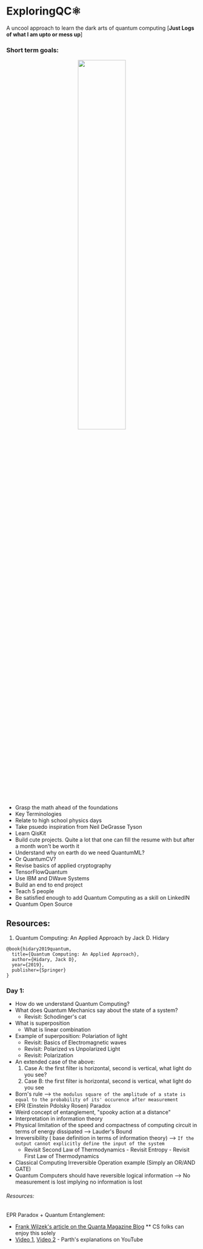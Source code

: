 # ExploringQC⚛

A uncool approach to learn the dark arts of quantum computing [__Just Logs of what I am upto or mess up__]

### Short term goals:
<p align = "center"><img src = "https://media.giphy.com/media/daasWol3l8f155ITtr/giphy.gif" height = 50% width = 50%></p>

- Grasp the math ahead of the foundations
- Key Terminologies
- Relate to high school physics days
- Take psuedo inspiration from Neil DeGrasse Tyson
- Learn QisKit
- Build cute projects. Quite a lot that one can fill the resume with but after a month won't be worth it
- Understand why on earth do we need QuantumML? 
- Or QuantumCV?
- Revise basics of applied cryptography
- TensorFlowQuantum
- Use IBM and DWave Systems
- Build an end to end project
- Teach 5 people 
- Be satisfied enough to add Quantum Computing as a skill on LinkedIN
- Quantum Open Source

## Resources:

1. Quantum Computing: An Applied Approach by Jack D. Hidary 

```
@book{hidary2019quantum,
  title={Quantum Computing: An Applied Approach},
  author={Hidary, Jack D},
  year={2019},
  publisher={Springer}
}
```

### Day 1:

- How do we understand Quantum Computing?
- What does Quantum Mechanics say about the state of a system?
     - Revisit: Schodinger's cat
- What is superposition 
   - What is linear combination
- Example of superposition: Polariation of light
   - Revisit: Basics of Electromagnetic waves
   - Revisit: Polarized vs Unpolarized Light
   - Revisit: Polarization
- An extended case of the above:
     1. Case A: the first filter is horizontal, second is vertical, what light do you see?
     2. Case B: the first filter is horizontal, second is vertical, what light do you see
- Born's rule --> `the modulus square of the amplitude of a state is equal to the probability of its' occurence after measurement`
- EPR (Einstein Pdolsky Rosen) Paradox
- Weird concept of entanglement, "spooky action at a distance"
- Interpretation in information theory
- Physical limitation of the speed and compactness of computing circuit in terms of energy dissipated --> Lauder's Bound 
- Irreversibility ( base definition in terms of information theory) --> `If the output cannot explicitly define the input of the system`
     - Revisit Second Law of Thermodynamics
           - Revisit Entropy
           - Revisit First Law of Thermodynamics
- Classical Computing Irreversible Operation example (Simply an OR/AND GATE)
- Quantum Computers should have reversible logical information --> No measurement is lost implying no information is lost


###### Resources:

EPR Paradox + Quantum Entanglement:
- [Frank Wilzek's article on the Quanta Magazine Blog](https://www.quantamagazine.org/entanglement-made-simple-20160428/) ** CS folks can enjoy this solely
- [Video 1](https://www.youtube.com/watch?v=fBR5HQ-Ja10), [Video 2](https://www.youtube.com/watch?v=-WSWz1H3mJg) - Parth's explanations on YouTube
